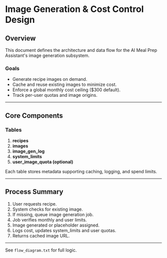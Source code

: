 # Image Generation & Cost Control Design

## Overview
This document defines the architecture and data flow for the AI Meal Prep Assistant's image generation subsystem.

### Goals
- Generate recipe images on demand.
- Cache and reuse existing images to minimize cost.
- Enforce a global monthly cost ceiling ($300 default).
- Track per-user quotas and image origins.

---

## Core Components

### Tables
1. **recipes**
2. **images**
3. **image_gen_log**
4. **system_limits**
5. **user_image_quota (optional)**

Each table stores metadata supporting caching, logging, and spend limits.

---

## Process Summary
1. User requests recipe.
2. System checks for existing image.
3. If missing, queue image generation job.
4. Job verifies monthly and user limits.
5. Image generated or placeholder assigned.
6. Logs cost, updates system_limits and user quotas.
7. Returns cached image URL.

---

See `flow_diagram.txt` for full logic.
